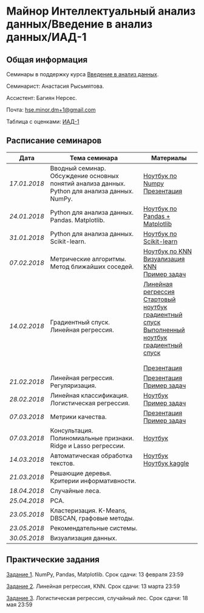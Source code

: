 # Майнор Интеллектуальный анализ данных/Введение в анализ данных/ИАД-1

## Общая информация

Семинары в поддержку курса 
[Введение в анализ данных](http://wiki.cs.hse.ru/%D0%9C%D0%B0%D0%B9%D0%BD%D0%BE%D1%80_%D0%98%D0%BD%D1%82%D0%B5%D0%BB%D0%BB%D0%B5%D0%BA%D1%82%D1%83%D0%B0%D0%BB%D1%8C%D0%BD%D1%8B%D0%B9_%D0%B0%D0%BD%D0%B0%D0%BB%D0%B8%D0%B7_%D0%B4%D0%B0%D0%BD%D0%BD%D1%8B%D1%85/%D0%92%D0%B2%D0%B5%D0%B4%D0%B5%D0%BD%D0%B8%D0%B5_%D0%B2_%D0%B0%D0%BD%D0%B0%D0%BB%D0%B8%D0%B7_%D0%B4%D0%B0%D0%BD%D0%BD%D1%8B%D1%85).

Семинарист: Анастасия Рысьмятова.

Ассистент: Багиян Нерсес.

Почта: hse.minor.dm+1@gmail.com

Таблица с оценками: [ИАД-1](https://docs.google.com/spreadsheets/d/1n6-_nCiIQYQQwDbqJKtDoKXNRlbEk3798nKTkOqc6YE/edit?usp=sharing) 

## Расписание семинаров

| Дата  | Тема семинара | Материалы |
| ------------- | ------------- | ------------- |
| *17.01.2018*  | Вводный семинар. Обсуждение основных понятий анализа данных. Python для анализа данных. NumPy. | [Ноутбук по Numpy](https://github.com/AnastasiaRysmyatova/IAD-1/blob/master/materials/ipython_notebook_numpy.ipynb)<br/> [Презентация](https://github.com/AnastasiaRysmyatova/IAD-1/blob/master/materials/Семинар1.pdf)|
| *24.01.2018*  | Python для анализа данных. Pandas. Matplotlib. | [Ноутбук по Pandas + Matplotlib](https://github.com/AnastasiaRysmyatova/IAD-1/blob/master/materials/ipython_notebook_pandas_matplotlib.ipynb)|
| *31.01.2018*  | Python для анализа данных. Scikit-learn.| [Ноутбук по Scikit-learn](https://github.com/AnastasiaRysmyatova/IAD-1/blob/master/materials/Scikit-learn.ipynb)|
| *07.02.2018*  | Метрические алгоритмы. Метод ближайших соседей.| [Ноутбук по KNN](https://github.com/AnastasiaRysmyatova/IAD-1/blob/master/materials/KNN_ipython_notebook.ipynb)<br/> [Визуализация KNN  ](https://github.com/AnastasiaRysmyatova/IAD-1/blob/master/materials/KNN.ipynb) <br/> [ Пример задач ](http://nbviewer.jupyter.org/github/shestakoff/minor_da_2017/blob/master/colloc_knn.ipynb)|
| *14.02.2018*  | Градиентный спуск. Линейная регрессия.| [Линейная регрессия](https://github.com/AnastasiaRysmyatova/IAD-1/blob/master/materials/Seminar5_LR.ipynb) <br/> [Стартовый ноутбук градиентный спуск](https://github.com/AnastasiaRysmyatova/IAD-1/blob/master/materials/Seminar5-Starter.ipynb) <br/> [ Выполненный ноутбук градиентный спуск ](https://github.com/AnastasiaRysmyatova/IAD-1/blob/master/materials/Seminar5_3d_solution.ipynb)<br/> <br/> [Презентация](https://www.dropbox.com/s/lo10gizj4eyv26w/seminar_5_slid.pdf?dl=0)|
| *21.02.2018*  | Линейная регрессия. Регуляризация.| [Презентация](https://github.com/AnastasiaRysmyatova/IAD-1/blob/master/materials/linear_regression_slides.pdf) <br/> [ Пример задач ](https://github.com/esokolov/ml-minor-hse/blob/master/colloquium-2017/colloquium_minor_problems_linear.pdf)|
| *28.02.2018*  | Линейная классификация. Логистическая регрессия.|[Ноутбук](https://github.com/AnastasiaRysmyatova/IAD-1/blob/master/materials/logit_regression_sem.ipynb)<br/> [ Пример задач ](https://github.com/esokolov/ml-minor-hse/blob/master/colloquium-2017/colloquium_minor_problems_linear.pdf)|
| *07.03.2018*  | Метрики качества.|[Презентация](https://github.com/iad34/seminars/blob/master/materials/sem7.pdf)<br/> [ Пример задач ](https://github.com/esokolov/ml-minor-hse/blob/master/colloquium-2017/colloquium_minor_problems_metrics.ipynb)|
| *07.03.2018*  | Консультация. Полиномиальные признаки. Ridge и Lasso регрессии. |[Ноутбук](http://nbviewer.jupyter.org/urls/dl.dropbox.com/s/t8fum2v9zuaduwz/sem_6.ipynb)<br/> |
| *14.03.2018*  | Автоматическая обработка текстов. |[Ноутбук](https://github.com/AnastasiaRysmyatova/IAD-1/blob/master/materials/tfidf.ipynb)<br/> [Ноутбук kaggle](https://github.com/AnastasiaRysmyatova/IAD-1/blob/master/materials/seminar%20kaggle%20toxic%20(1).ipynb) |
| *21.03.2018*  | Решающие деревья. Критерии информативности.  |
| *18.04.2018*  | Случайные леса.  | 
| *25.04.2018*  | PCA.  |
| *23.05.2018*  | Кластеризация. K-Means, DBSCAN, графовые методы.  | 
| *23.05.2018*  | Рекомендательные системы.  |
| *30.05.2018*  | Визуализация данных.  ||

## Практические задания
 [Задание 1](https://github.com/AnastasiaRysmyatova/IAD-1/blob/master/materials/HW1_Username.ipynb).  NumPy, Pandas, Matplotlib. Срок сдачи: 13 февраля 23:59 
 
 [Задание 2](https://github.com/AnastasiaRysmyatova/IAD-1/blob/master/materials/HW2_Username.ipynb).  Линейная регрессия, KNN. Срок сдачи: 13 марта 23:59 
 
 [Задание 3](https://github.com/esokolov/ml-minor-hse/blob/master/homeworks-2018/practice-homework-03.ipynb).  Логистическая регрессия, случайный лес. Срок сдачи: 18 мая 23:59



